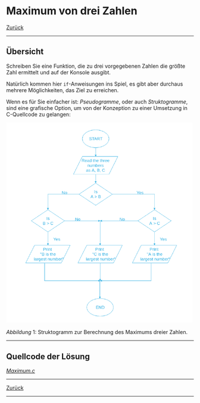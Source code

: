 # Maximum von drei Zahlen

[Zurück](./../Exercises.md)

---

## Übersicht

Schreiben Sie eine Funktion, die zu drei vorgegebenen Zahlen die größte Zahl ermittelt und auf der Konsole ausgibt.

Natürlich kommen hier `if`-Anweisungen ins Spiel,
es gibt aber durchaus mehrere Möglichkeiten, das Ziel zu erreichen.

Wenn es für Sie einfacher ist:
*Pseudogramme*, oder auch *Struktogramme*, sind eine grafische Option,
um von der Konzeption zu einer Umsetzung in C-Quellcode zu gelangen:


<img src="Struktogramm_Maximum.png" width="500">

*Abbildung* 1: Struktogramm zur Berechnung des Maximums dreier Zahlen.


---

## Quellcode der Lösung

[*Maximum.c*](./Maximum.c)<br />


---

[Zurück](./../Exercises.md)

---
